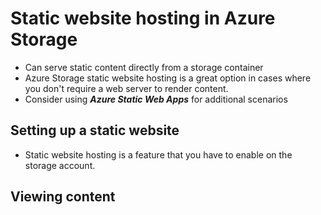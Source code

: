 # Static website hosting in Azure Storage
- Can serve static content directly from a storage container
- Azure Storage static website hosting is a great option in cases where you don't require a web server to render content.
- Consider using ***Azure Static Web Apps*** for additional scenarios


## Setting up a static website
- Static website hosting is a feature that you have to enable on the storage account.


## Viewing content

